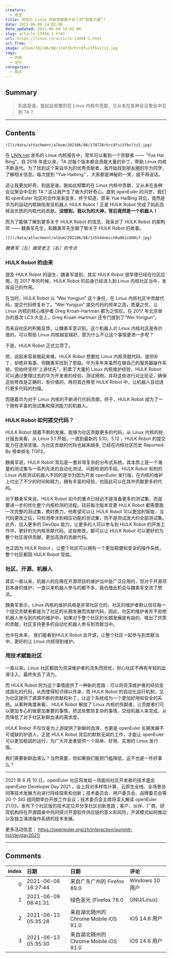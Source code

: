 ```yaml
---
creators:
  - 老王
title: 寻找为 Linux 内核贡献数千补丁的“超能力者”！
date: 2021-06-08 14:03:00
date_updated: 2021-06-08 14:03:00
slug: article-13468-1.html
url: https://linux.cn/article-13468-1.html
url_from: ''
image: album/202106/08/174726rhrc8fvi5fbvltz2.jpg
tags:
  - 内核
  - 华为
categories:
  - 观点
---
```


## Summary

> 到底是谁，能如此频繁的在 Linux 内核中贡献，又从未在各种会议聚会中见到 TA？

***

<!-- more -->

## Contents

`![](/data/attachment/album/202106/08/174726rhrc8fvi5fbvltz2.jpg)`

在 [LWN.net](http://lwn.net/) 发布的 Linux 内核报告中，常年可以看到一个贡献者 —— “Yue Hai Bing”，自 2018 年底以来，TA 对每个版本都会贡献大量的补丁，帮助 Linux 内核不断迭代。为了找到这个来自华为的优秀贡献者，我开始找到朋友圈的华为同学，了解相关信息。每次提到 “Yue Haibing” ，大家都是神秘的一笑，就不再说话。 

这让我更加好奇，到底是谁，能如此频繁的在 Linux 内核中贡献，又从未在各种会议聚会中见到 TA？这让我产生了极大的好奇心。直到 openEuler 的问世，我们和 openEuler 社区的合作渐渐变多，终于知道，原来 Yue HaiBing 背后，竟然是华为的自动内核缺陷发现机器人 HULK Robot！正是 HULK Robot 完成了如此高频且优质的内核代码贡献。**没想到，我以为的大神，背后竟然是一个机器人！**

而为了能够了解到更多关于 HULK Robot 的信息，我采访了 HULK Robot 的架构师 —— 魏勇军先生，和魏勇军先生聊了聊关于 HULK Robot 的故事。

`![](/data/attachment/album/202106/08/135544nmich0a061c600if.jpg)`

*魏勇军（左）接受老王（右）的专访*

### HULK Robot 的由来

提及 HULK Robot 的诞生，魏勇军提到，其实 HULK Robot 很早便已经在社区应用。在 2017 年的时候，HULK Robot 的前身已经进入到 Linux 内核社区当中，发挥自己的作用。

在当时，HULK Robot 以 “Wei Yongjun” 这个身份，在 Linux 内核社区中贡献代码，提交代码修复补丁。“Wei Yongjun” 提交代码的频率之高，质量之优，让 Linux 内核的核心维护者 Greg Kroah-Hartman 都为之惊叹。在 2017 年北京举办的首次 LC3 大会上，Greg Kroah-Hartman 还专门提到了“Wei Yongjun”。

而来自社区的积极反馈，让魏勇军意识到，这个机器人对 Linux 内核社区是有价值的，可以帮助 Linux 内核越变越好。那为什么不让这个事情更进一步呢？

于是，HULK Robot 正式立项了。 

但，说起来容易做起来难。HULK Robot 想要给 Linux 内核贡献代码、提供补丁，却绝非易事。但魏勇军找到了思路。华为多年来虽然在做自己的服务器操作系统，但始终坚持“上游优先”，积累了大量的 Linux 内核维护经验，HULK Robot 可以通过整理过去的华为开发者的经验、测试用例，并将这些进行对比验证，确保这些修改是正确的、有价值的，再将其迁移至 HULK Robot 中，让机器人自动进行更多代码的扫描。

而随着华为对于 Linux 内核的不断进行代码贡献，终于，HULK Robot 成为了一个拥有丰富的测试集和探测能力的机器人。

### HULK Robot 如何提交代码？

HULK Robot 随着不断的发展，能够为社区贡献更多的代码，从 Linux 内核的统计报告来看，从 Linux 5.1 开始，一直到最新的 5.10、5.12 ，HULK Robot 的提交能力在逐渐变强，为社区贡献的代码也越来越多, 已经在内核社区历史 Reported-By 榜单排名 TOP2。

魏勇军说，HULK Robot 背后是一套非常复杂的分布式系统。其本质上是一个海量的测试集与一系列先进的自动化测试、问题检测的手段。HULK Robot 和别的 Linux 内核测试机器人不同的是华为因为开发 openEuler 发行版，在内核的维护上付出了不少的时间和精力，拥有丰富的经验，也因此可以在其中贡献更多的代码。

对于魏勇军来说，HULK Robot 如今的重点已经远不是准备更多的测试集，而是要进一步的优化整个内核检测的流程。目前每次版本变更 HULK Robot 都需要跑一次完整的测试集，费时费力，他希望可以让 HULK Robot 可以更加的智能，当代码更改之后，只检测牵涉到相应功能的测试集，而不是测试庞大的全部测试集。此外，加入更多的 DevOps 能力，让更多的人可以参与到 HULK Robot 的开发工作中，更好的为内核贡献代码。这些修改，都可以让 HULK Robot 可以更好的为整个社区提供贡献，更加高效的贡献代码。 

也正因为 HULK Robot ，让整个社区可以拥有一个更加稳健和安全的操作系统，整个社区都因 HULK Robot 受益。

### 社区、开源、机器人

其实一直以来，机器人的应用在开源项目的维护当中是广泛应用的，但对于开源项目本身的维护，一直以来机器人参与的都不多，我也借此机会与魏勇军交流了想法。

魏勇军表示，Linux 内核的维护风格是非常社区化的，社区的维护者默认信任每一个提交贡献者都是为了社区的长期发展而贡献代码，因此，社区的维护者并不拒绝机器人参与到内核的维护中。如果对于整个社区的长期发展是有益的、做出了优质的贡献，社区支持更多的自动化机器人参与到贡献当中。

也许在未来， 我们能看到HULK Robot 会开源，让整个社区一起参与到贡献当中，更好的让 Linux 内核得到维护。

### 用技术赋能社区

一直以来，Linux 社区都因为资深维护者的流失而担忧，担心社区不再有年轻的血液注入，最终失去了活力。

而 HULK Robot 则为这个事情提供了一种新的思路：可以将资深维护者的经验变成固化的代码，从而使得知识得以传承，而 HULK Robot 的自动化运行机制，又为社区提供了源源不断的贡献和补丁，让这个系统成为一个更加好用和安全的系统。从某种角度来看， HULK Robot 解放了 Linux 内核的贡献者，让贡献者们可以更加专心的做更加重要的事情，把这些繁琐复杂的事情，交给机器人来完成，从而降低了对于社区新鲜血液的需求度。

HULK Robot 不仅仅是为上游提供了新鲜的血液，也更是 openEuler 长期发展不可或缺的护道人，正是 HULK Robot 背后的默默无闻的工作，才能让 openEuler 可以更加稳固的运行，为广大开发者提供一个简单、好用、实用的 Linux 发行版。

我们需要新鲜血液么？当然需要，但如果我们能把门槛降低，这不也是一件好事么？

---

2021 年 6 月 10 日，openEuler 社区将发起一场面向社区开发者的技术盛会 openEuler Developer Day 2021 ，会上将对多样性计算、云原生全栈、全场景协同等技术发展方向进行持续探索和创新；技术委员会、用户委员会、品牌委员会等 20 个 SIG 组同期举办开放工作会议；技术委员会主席将深入解读 openEuler 21.03，发布下个社区版的技术定位并分享社区创新思路；客户、伙伴、厂商、研究机构将在开源圆桌中共同探讨开源软件供应链的意义和风险，开源模式如何推动以及独立演进操作系统的技术发展。

更多活动信息： <https://openeuler.org/zh/interaction/summit-list/devday2021/>

***

## Comments

|   index | 日期                | 日期                                                | 评论                                             |
|--------:|:--------------------|:----------------------------------------------------|:-------------------------------------------------|
|       0 | 2021-06-08 16:27:44 | 来自广东广州的 Firefox 89.0|Windows 10 用户         | 我敲？原来老王长这样。                           |
|       1 | 2021-06-09 08:41:31 | 绿色圣光 [Firefox 78.0|GNU/Linux]                   | 哈哈。你没看过视频版的硬核观察吗？               |
|       2 | 2021-06-13 05:35:28 | 来自湖北随州的 Chrome Mobile iOS 91.0|iOS 14.6 用户 | 吐了?。centos 的 fork版 好意思说自己独立开发………… |
|       3 | 2021-06-13 05:35:30 | 来自湖北随州的 Chrome Mobile iOS 91.0|iOS 14.6 用户 | 吐了?。centos 的 fork版 好意思说自己独立开发………… |

